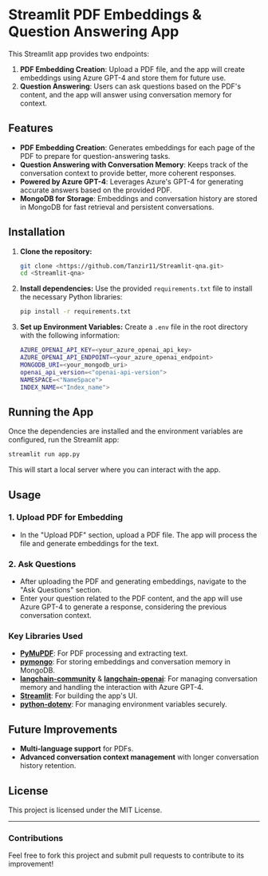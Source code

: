 # Streamlit PDF Embeddings & Question Answering App

This Streamlit app provides two endpoints:
1. **PDF Embedding Creation**: Upload a PDF file, and the app will create embeddings using Azure GPT-4 and store them for future use.
2. **Question Answering**: Users can ask questions based on the PDF's content, and the app will answer using conversation memory for context.

## Features
- **PDF Embedding Creation**: Generates embeddings for each page of the PDF to prepare for question-answering tasks.
- **Question Answering with Conversation Memory**: Keeps track of the conversation context to provide better, more coherent responses.
- **Powered by Azure GPT-4**: Leverages Azure's GPT-4 for generating accurate answers based on the provided PDF.
- **MongoDB for Storage**: Embeddings and conversation history are stored in MongoDB for fast retrieval and persistent conversations.

## Installation

1. **Clone the repository:**
   ```bash
   git clone <https://github.com/Tanzir11/Streamlit-qna.git>
   cd <Streamlit-qna>
   ```

2. **Install dependencies:**
   Use the provided `requirements.txt` file to install the necessary Python libraries:
   ```bash
   pip install -r requirements.txt
   ```

3. **Set up Environment Variables:**
   Create a `.env` file in the root directory with the following information:
   ```bash
   AZURE_OPENAI_API_KEY=<your_azure_openai_api_key>
   AZURE_OPENAI_API_ENDPOINT=<your_azure_openai_endpoint>
   MONGODB_URI=<your_mongodb_uri>
   openai_api_version=<"openai-api-version">
   NAMESPACE=<"NameSpace">
   INDEX_NAME=<"Index_name">
   ```

## Running the App

Once the dependencies are installed and the environment variables are configured, run the Streamlit app:

```bash
streamlit run app.py
```

This will start a local server where you can interact with the app.

## Usage

### 1. **Upload PDF for Embedding**
- In the "Upload PDF" section, upload a PDF file. The app will process the file and generate embeddings for the text.

### 2. **Ask Questions**
- After uploading the PDF and generating embeddings, navigate to the "Ask Questions" section.
- Enter your question related to the PDF content, and the app will use Azure GPT-4 to generate a response, considering the previous conversation context.

### Key Libraries Used
- **[PyMuPDF](https://pymupdf.readthedocs.io/en/latest/)**: For PDF processing and extracting text.
- **[pymongo](https://pypi.org/project/pymongo/)**: For storing embeddings and conversation memory in MongoDB.
- **[langchain-community](https://pypi.org/project/langchain-community/)** & **[langchain-openai](https://pypi.org/project/langchain-openai/)**: For managing conversation memory and handling the interaction with Azure GPT-4.
- **[Streamlit](https://streamlit.io/)**: For building the app's UI.
- **[python-dotenv](https://pypi.org/project/python-dotenv/)**: For managing environment variables securely.

## Future Improvements
- **Multi-language support** for PDFs.
- **Advanced conversation context management** with longer conversation history retention.

## License
This project is licensed under the MIT License.

---

### Contributions

Feel free to fork this project and submit pull requests to contribute to its improvement!
